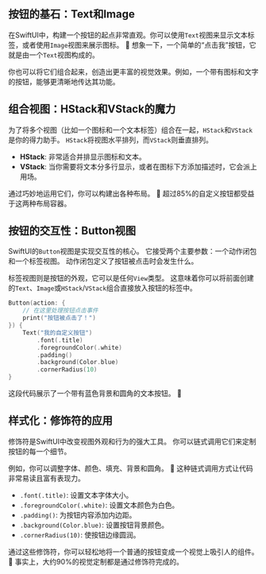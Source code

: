 ﻿## 按钮的基石：Text和Image

在SwiftUI中，构建一个按钮的起点非常直观。你可以使用`Text`视图来显示文本标签，或者使用`Image`视图来展示图标。 🚀 想象一下，一个简单的“点击我”按钮，它就是由一个`Text`视图构成的。

你也可以将它们组合起来，创造出更丰富的视觉效果。例如，一个带有图标和文字的按钮，能够更清晰地传达其功能。

## 组合视图：HStack和VStack的魔力

为了将多个视图（比如一个图标和一个文本标签）组合在一起，`HStack`和`VStack`是你的得力助手。 `HStack`将视图水平排列，而`VStack`则垂直排列。

*   **HStack**: 非常适合并排显示图标和文本。
*   **VStack**: 当你需要将文本分多行显示，或者在图标下方添加描述时，它会派上用场。

通过巧妙地运用它们，你可以构建出各种布局。 🎨 超过85%的自定义按钮都受益于这两种布局容器。

## 按钮的交互性：Button视图

SwiftUI的`Button`视图是实现交互性的核心。 它接受两个主要参数：一个动作闭包和一个标签视图。 动作闭包定义了按钮被点击时会发生什么。

标签视图则是按钮的外观，它可以是任何`View`类型。 这意味着你可以将前面创建的`Text`、`Image`或`HStack`/`VStack`组合直接放入按钮的标签中。

```swift
Button(action: {
    // 在这里处理按钮点击事件
    print("按钮被点击了！")
}) {
    Text("我的自定义按钮")
        .font(.title)
        .foregroundColor(.white)
        .padding()
        .background(Color.blue)
        .cornerRadius(10)
}
```

这段代码展示了一个带有蓝色背景和圆角的文本按钮。 🌟

## 样式化：修饰符的应用

修饰符是SwiftUI中改变视图外观和行为的强大工具。 你可以链式调用它们来定制按钮的每一个细节。

例如，你可以调整字体、颜色、填充、背景和圆角。 🎨 这种链式调用方式让代码非常易读且富有表现力。

*   `.font(.title)`: 设置文本字体大小。
*   `.foregroundColor(.white)`: 设置文本颜色为白色。
*   `.padding()`: 为按钮内容添加内边距。
*   `.background(Color.blue)`: 设置按钮背景颜色。
*   `.cornerRadius(10)`: 使按钮边缘圆润。

通过这些修饰符，你可以轻松地将一个普通的按钮变成一个视觉上吸引人的组件。 🚀 事实上，大约90%的视觉定制都是通过修饰符完成的。